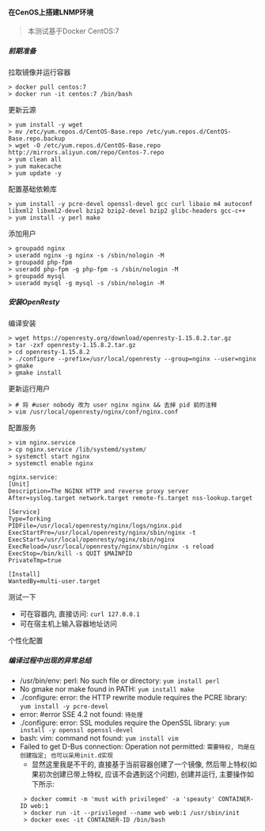 #### 在CenOS上搭建LNMP环境
> 本测试基于Docker CentOS:7

##### 前期准备
拉取镜像并运行容器
```shell script
> docker pull centos:7
> docker run -it centos:7 /bin/bash
```
更新云源
```shell script
> yum install -y wget
> mv /etc/yum.repos.d/CentOS-Base.repo /etc/yum.repos.d/CentOS-Base.repo.backup
> wget -O /etc/yum.repos.d/CentOS-Base.repo http://mirrors.aliyun.com/repo/Centos-7.repo
> yum clean all
> yum makecache
> yum update -y
```
配置基础依赖库
```shell script
> yum install -y pcre-devel openssl-devel gcc curl libaio m4 autoconf libxml2 libxml2-devel bzip2 bzip2-devel bzip2 glibc-headers gcc-c++
> yum install -y perl make 
```
添加用户
```shell script
> groupadd nginx
> useradd nginx -g nginx -s /sbin/nologin -M
> groupadd php-fpm
> useradd php-fpm -g php-fpm -s /sbin/nologin -M
> groupadd mysql
> useradd mysql -g mysql -s /sbin/nologin -M
```
##### 安装OpenResty
编译安装
```shell script
> wget https://openresty.org/download/openresty-1.15.8.2.tar.gz
> tar -zxf openresty-1.15.8.2.tar.gz
> cd openresty-1.15.8.2
> ./configure --prefix=/usr/local/openresty --group=nginx --user=nginx
> gmake
> gmake install 
```
更新运行用户
```shell script
> # 将 #user nobody 改为 user nginx nginx && 去掉 pid 前的注释
> vim /usr/local/openresty/nginx/conf/nginx.conf
```
配置服务
```shell script
> vim nginx.service
> cp nginx.service /lib/systemd/system/ 
> systemctl start nginx
> systemctl enable nginx
```
```
nginx.service: 
[Unit]
Description=The NGINX HTTP and reverse proxy server
After=syslog.target network.target remote-fs.target nss-lookup.target

[Service]
Type=forking
PIDFile=/usr/local/openresty/nginx/logs/nginx.pid
ExecStartPre=/usr/local/openresty/nginx/sbin/nginx -t
ExecStart=/usr/local/openresty/nginx/sbin/nginx
ExecReload=/usr/local/openresty/nginx/sbin/nginx -s reload
ExecStop=/bin/kill -s QUIT $MAINPID
PrivateTmp=true

[Install]
WantedBy=multi-user.target
```
测试一下
* 可在容器内, 直接访问: `curl 127.0.0.1`
* 可在宿主机上输入容器地址访问

个性化配置


##### 编译过程中出现的异常总结
* /usr/bin/env: perl: No such file or directory: `yum install perl`
* No gmake nor make found in PATH: `yum install make`
* ./configure: error: the HTTP rewrite module requires the PCRE library: `yum install -y pcre-devel`
* error: #error SSE 4.2 not found: `待处理`
* ./configure: error: SSL modules require the OpenSSL library: `yum install -y openssl openssl-devel`
* bash: vim: command not found: `yum install vim`
* Failed to get D-Bus connection: Operation not permitted: `需要特权, 均是在创建指定; 也可以采用init.d实现`
   * 显然这里我是不干的, 直接基于当前容器创建了一个镜像, 然后带上特权(如果初次创建已带上特权, 应该不会遇到这个问题), 创建并运行, 主要操作如下所示:
   ```shell script
    > docker commit -m 'must with privileged' -a 'speauty' CONTAINER-ID web:1
    > docker run -it --privileged --name web web:1 /usr/sbin/init
    > docker exec -it CONTAINER-ID /bin/bash
   ```
